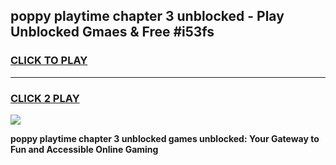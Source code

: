 
## poppy playtime chapter 3 unblocked - Play Unblocked Gmaes & Free #i53fs
<h3>
<a href="https://news.freeplayer.one?title=poppy_playtime_chapter_3_unblocked&ref=24F">CLICK TO PLAY</a></h3>
<hr>

<h3>
<a href="https://news.freeplayer.one?title=poppy_playtime_chapter_3_unblocked&ref=24F">CLICK 2 PLAY</a>
  
</h3>

<a href="https://news.freeplayer.one?title=poppy_playtime_chapter_3_unblocked&ref=24F/"><img src="https://clearcache.store/games.png"></a>


**poppy playtime chapter 3 unblocked games unblocked: Your Gateway to Fun and Accessible Online Gaming**
